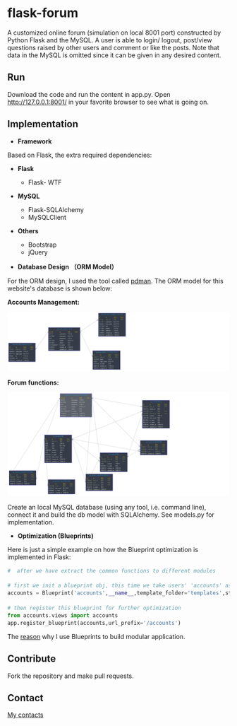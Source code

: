 # flask-forum
A customized online forum (simulation on local 8001 port) constructed by Python Flask and the MySQL.  A user is able to login/ logout, post/view questions raised by other users and comment or like the posts. Note that data in the MySQL is omitted since it can be given in any desired content. 



## Run

Download the code and run the content in app.py. Open http://127.0.0.1:8001/  in your favorite browser to see what is going on.



## Implementation

- **Framework**

Based on Flask, the extra required dependencies:

- **Flask**

  -  Flask- WTF

    

- **MySQL**
  - Flask-SQLAlchemy
  - MySQLClient



- **Others**
  - Bootstrap
  - jQuery



-  **Database Design （ORM Model）**

For the ORM design, I used the tool called [pdman](http://www.pdman.cn/#/).  The ORM model for this website's database is shown below:

**Accounts Management:**

![Accounts](docs/accounts_db.jpg)

**Forum functions:**

![Forum](docs/qa_db.jpg)



Create an local MySQL database (using any tool, i.e. command line),  connect it and build the db model with SQLAlchemy.  See models.py for implementation.



- **Optimization (Blueprints)**

Here is just a simple example on how the  Blueprint optimization is implemented in Flask:

```python
#  after we have extract the common functions to different modules

# first we init a blueprint obj, this time we take users' 'accounts' as an example
accounts = Blueprint('accounts',__name__,template_folder='templates',static_folder='static')

# then register this blueprint for further optimization
from accounts.views import accounts
app.register_blueprint(accounts,url_prefix='/accounts')
```

The [reason](https://flask.palletsprojects.com/en/2.0.x/blueprints/) why I use Blueprints to build modular application.



##  Contribute

Fork the repository and make pull requests.



## Contact

[My contacts](https://linktr.ee/shuheng_mo)
